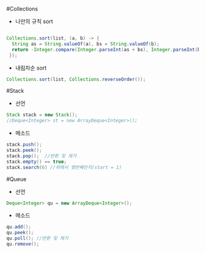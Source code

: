#Collections
- 나만의 규칙 sort
```java

```
```java
Collections.sort(list, (a, b) -> {
  String as = String.valueOf(a), bs = String.valueOf(b);
  return -Integer.compare(Integer.parseInt(as + bs), Integer.parseInt(bs + as));
 });
```
- 내림차순 sort
```java
Collections.sort(list, Collections.reverseOrder());
```
#Stack
- 선언 
```java
Stack stack = new Stack();
//Deque<Integer> st = new ArrayDeque<Integer>();
```
- 메소드
```java
stack.push();
stack.peek();
stack.pop();  //반환 및 제거
stack.empty() == true;
stack.search(6) //위에서 몇번째인지(start = 1)
```
#Queue
- 선언
```java
Deque<Integer> qu = new ArrayDeque<Integer>();
```
- 메소드
```java
qu.add();
qu.peek();
qu.poll(); //반환 및 제거
qu.remove();
```
